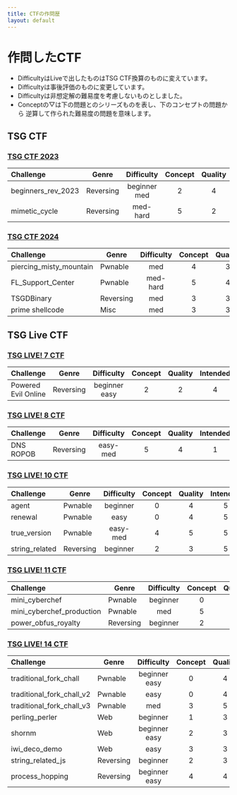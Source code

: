 ```yaml
---
title: CTFの作問歴
layout: default
---
```


<!-- Google Analytics -->
<script async src="https://www.googletagmanager.com/gtag/js?id=G-JFPTPL2QDM"></script>
<script>
  window.dataLayer = window.dataLayer || [];
  function gtag(){dataLayer.push(arguments);}
  gtag('js', new Date());

  gtag('config', 'G-JFPTPL2QDM');
</script>

<script>
document.addEventListener('DOMContentLoaded', () => {
  const tables = document.querySelectorAll('table');
  if (!tables.length) return;

  tables.forEach(table => {

    table.style.borderCollapse = 'collapse';
    table.style.width = '100%';

    const cells = table.querySelectorAll('th, td');
    cells.forEach(cell => {
      cell.style.borderTop = '1px solid #d0d7de';
      cell.style.borderBottom = '1px solid #d0d7de';
      cell.style.padding = '6px 10px';
      cell.style.textAlign = cell.tagName === 'TH' ? 'left' : '';
    });

    const headers = Array.from(table.querySelectorAll('tr:first-child th, thead th'));
    const targetCols = headers
      .map((th, i) => /^(concept|quality|intended)$/i.test(th.textContent.trim()) ? i : -1)
      .filter(i => i >= 0);

    const rows = Array.from(table.querySelectorAll('tbody tr')).length
      ? Array.from(table.querySelectorAll('tbody tr'))
      : Array.from(table.querySelectorAll('tr')).slice(1);

    rows.forEach(tr => {
      targetCols.forEach(idx => {
        const td = tr.cells[idx];
        if (!td) return;
        const n = parseInt(td.textContent.trim(), 10);
        if (Number.isFinite(n)) {
          const clamped = Math.max(0, Math.min(5, n));
          if (clamped === 0) {
            td.textContent = '▽';
            td.style.color = '#555';
            td.style.textAlign = 'center';
            td.style.fontSize = '1.1em';
          } else {
            td.textContent = '★'.repeat(clamped) + '☆'.repeat(5 - clamped);
            td.style.whiteSpace = 'nowrap';
          }
      });
    });
  });
});
</script>

# 作問したCTF

- DifficultyはLiveで出したものはTSG CTF換算のものに変えています。
- Difficultyは事後評価のものに変更しています。
- Difficultyは非想定解の難易度を考慮しないものとしました。
- Conceptの▽は下の問題とのシリーズものを表し、下のコンセプトの問題から
逆算して作られた難易度の問題を意味します。

## TSG CTF

### [TSG CTF 2023](https://github.com/tsg-ut/tsgctf2023)

|Challenge|Genre|Difficulty|Concept|Quality|Intended|
|:--------|-----|:--------:|:-----:|:-----:|:--------:|
|beginners_rev_2023|Reversing|beginner med|2|4|5|
|mimetic_cycle|Reversing|med-hard|5|2|5|

### [TSG CTF 2024](https://github.com/tsg-ut/tsgctf2024)

|Challenge|Genre|Difficulty|Concept|Quality|Intended|
|:--------|-----|:--------:|:-----:|:-----:|:--------:|
|piercing_misty_mountain|Pwnable|med|4|3|1|
|FL_Support_Center|Pwnable|med-hard|5|4|2|
|TSGDBinary|Reversing|med|3|3|4|
|prime shellcode|Misc|med|3|3|4|

## TSG Live CTF

### [TSG LIVE! 7 CTF](https://github.com/tsg-ut/tsg-live-ctf-7)

|Challenge|Genre|Difficulty|Concept|Quality|Intended|
|:--------|-----|:--------:|:-----:|:-----:|:--------:|
|Powered Evil Online|Reversing|beginner easy|2|2|4|

### [TSG LIVE! 8 CTF](https://github.com/tsg-ut/tsg-live-ctf-8)

|Challenge|Genre|Difficulty|Concept|Quality|Intended|
|:--------|-----|:--------:|:-----:|:-----:|:--------:|
|DNS ROPOB|Reversing|easy-med|5|4|1|

### [TSG LIVE! 10 CTF](https://github.com/tsg-ut/tsg-live-ctf-10)

|Challenge|Genre|Difficulty|Concept|Quality|Intended|
|:--------|-----|:--------:|:-----:|:-----:|:--------:|
|agent|Pwnable|beginner|0|4|5|
|renewal|Pwnable|easy|0|4|5|
|true_version|Pwnable|easy-med|4|5|5|
|string_related|Reversing|beginner|2|3|5|

### [TSG LIVE! 11 CTF](https://github.com/tsg-ut/tsg-live-ctf-11)

|Challenge|Genre|Difficulty|Concept|Quality|Intended|
|:--------|-----|:--------:|:-----:|:-----:|:--------:|
|mini_cyberchef|Pwnable|beginner|0|4|5|
|mini_cyberchef_production|Pwnable|med|5|5|5|
|power_obfus_royalty|Reversing|beginner|2|3|5|

### [TSG LIVE! 14 CTF](https://github.com/tsg-ut/tsg-live-ctf-14)

|Challenge|Genre|Difficulty|Concept|Quality|Intended|
|:--------|-----|:--------:|:-----:|:-----:|:--------:|
|traditional_fork_chall|Pwnable|beginner easy|0|4|5|
|traditional_fork_chall_v2|Pwnable|easy|0|4|5|
|traditional_fork_chall_v3|Pwnable|med|3|5|5|
|perling_perler|Web|beginner|1|3|5|
|shornm|Web|beginner easy|2|3|2|
|iwi_deco_demo|Web|easy|3|3|3|
|string_related_js|Reversing|beginner|2|3|5|
|process_hopping|Reversing|beginner easy|4|4|5|
